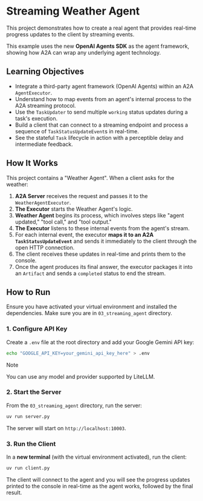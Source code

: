 # Streaming Weather Agent

This project demonstrates how to create a real agent that provides real-time progress updates to the client by streaming events.

This example uses the new **OpenAI Agents SDK** as the agent framework, showing how A2A can wrap any underlying agent technology.

## Learning Objectives

-   Integrate a third-party agent framework (OpenAI Agents) within an A2A `AgentExecutor`.
-   Understand how to map events from an agent's internal process to the A2A streaming protocol.
-   Use the `TaskUpdater` to send multiple `working` status updates during a task's execution.
-   Build a client that can connect to a streaming endpoint and process a sequence of `TaskStatusUpdateEvent`s in real-time.
-   See the stateful `Task` lifecycle in action with a perceptible delay and intermediate feedback.

## How It Works

This project contains a "Weather Agent". When a client asks for the weather:

1.  **A2A Server** receives the request and passes it to the `WeatherAgentExecutor`.
2.  **The Executor** starts the Weather Agent's logic.
3.  **Weather Agent** begins its process, which involves steps like "agent updated," "tool call," and "tool output."
4.  **The Executor** listens to these internal events from the agent's stream.
5.  For each internal event, the executor **maps it to an A2A `TaskStatusUpdateEvent`** and sends it immediately to the client through the open HTTP connection.
6.  The client receives these updates in real-time and prints them to the console.
7.  Once the agent produces its final answer, the executor packages it into an `Artifact` and sends a `completed` status to end the stream.

## How to Run

Ensure you have activated your virtual environment and installed the dependencies. Make sure you are in `03_streaming_agent` directory.

### 1. Configure API Key

Create a `.env` file at the root directory and add your Google Gemini API key:
```bash
echo "GOOGLE_API_KEY=your_gemini_api_key_here" > .env
```

> [!NOTE]
> You can use any model and provider supported by LiteLLM.

### 2. Start the Server

From the `03_streaming_agent` directory, run the server:
```bash
uv run server.py
```
The server will start on `http://localhost:10003`.

### 3. Run the Client

In a **new terminal** (with the virtual environment activated), run the client:
```bash
uv run client.py
```

The client will connect to the agent and you will see the progress updates printed to the console in real-time as the agent works, followed by the final result.